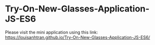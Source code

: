 # Try-On-New-Glasses-Application-JS-ES6
Please visit the mini application using this link: https://louisanhtran.github.io/Try-On-New-Glasses-Application-JS-ES6/
